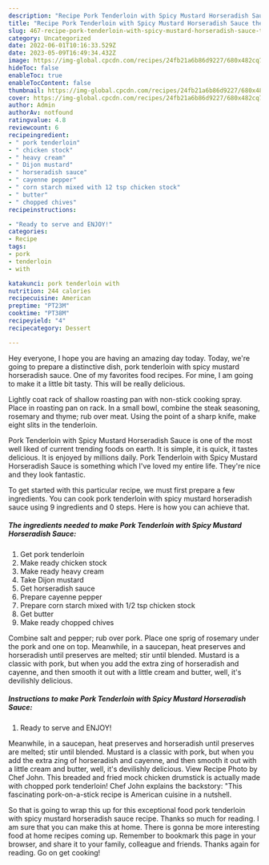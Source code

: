 ```yaml
---
description: "Recipe Pork Tenderloin with Spicy Mustard Horseradish Sauce the Very Delicious}"
title: "Recipe Pork Tenderloin with Spicy Mustard Horseradish Sauce the Very Delicious}"
slug: 467-recipe-pork-tenderloin-with-spicy-mustard-horseradish-sauce-the-very-delicious
category: Uncategorized
date: 2022-06-01T10:16:33.529Z
date: 2023-05-09T16:49:34.432Z
image: https://img-global.cpcdn.com/recipes/24fb21a6b86d9227/680x482cq70/pork-tenderloin-with-spicy-mustard-horseradish-sauce-recipe-main-photo.jpg
hideToc: false
enableToc: true
enableTocContent: false
thumbnail: https://img-global.cpcdn.com/recipes/24fb21a6b86d9227/680x482cq70/pork-tenderloin-with-spicy-mustard-horseradish-sauce-recipe-main-photo.jpg
cover: https://img-global.cpcdn.com/recipes/24fb21a6b86d9227/680x482cq70/pork-tenderloin-with-spicy-mustard-horseradish-sauce-recipe-main-photo.jpg
author: Admin
authorAv: notfound
ratingvalue: 4.8
reviewcount: 6
recipeingredient:
- " pork tenderloin"
- " chicken stock"
- " heavy cream"
- " Dijon mustard"
- " horseradish sauce"
- " cayenne pepper"
- " corn starch mixed with 12 tsp chicken stock"
- " butter"
- " chopped chives"
recipeinstructions:

- "Ready to serve and ENJOY!"
categories:
- Recipe
tags:
- pork
- tenderloin
- with

katakunci: pork tenderloin with 
nutrition: 244 calories
recipecuisine: American
preptime: "PT23M"
cooktime: "PT38M"
recipeyield: "4"
recipecategory: Dessert

---
```



Hey everyone, I hope you are having an amazing day today. Today, we're going to prepare a distinctive dish, pork tenderloin with spicy mustard horseradish sauce. One of my favorites food recipes. For mine, I am going to make it a little bit tasty. This will be really delicious.

Lightly coat rack of shallow roasting pan with non-stick cooking spray. Place in roasting pan on rack. In a small bowl, combine the steak seasoning, rosemary and thyme; rub over meat. Using the point of a sharp knife, make eight slits in the tenderloin.

Pork Tenderloin with Spicy Mustard Horseradish Sauce is one of the most well liked of current trending foods on earth. It is simple, it is quick, it tastes delicious. It is enjoyed by millions daily. Pork Tenderloin with Spicy Mustard Horseradish Sauce is something which I've loved my entire life. They're nice and they look fantastic.


To get started with this particular recipe, we must first prepare a few ingredients. You can cook pork tenderloin with spicy mustard horseradish sauce using 9 ingredients and 0 steps. Here is how you can achieve that.

<!--inarticleads1-->

##### The ingredients needed to make Pork Tenderloin with Spicy Mustard Horseradish Sauce:

1. Get  pork tenderloin
1. Make ready  chicken stock
1. Make ready  heavy cream
1. Take  Dijon mustard
1. Get  horseradish sauce
1. Prepare  cayenne pepper
1. Prepare  corn starch mixed with 1/2 tsp chicken stock
1. Get  butter
1. Make ready  chopped chives


Combine salt and pepper; rub over pork. Place one sprig of rosemary under the pork and one on top. Meanwhile, in a saucepan, heat preserves and horseradish until preserves are melted; stir until blended. Mustard is a classic with pork, but when you add the extra zing of horseradish and cayenne, and then smooth it out with a little cream and butter, well, it&#39;s devilishly delicious. 

<!--inarticleads2-->

##### Instructions to make Pork Tenderloin with Spicy Mustard Horseradish Sauce:


1. Ready to serve and ENJOY!

Meanwhile, in a saucepan, heat preserves and horseradish until preserves are melted; stir until blended. Mustard is a classic with pork, but when you add the extra zing of horseradish and cayenne, and then smooth it out with a little cream and butter, well, it&#39;s devilishly delicious. View Recipe Photo by Chef John. This breaded and fried mock chicken drumstick is actually made with chopped pork tenderloin! Chef John explains the backstory: &#34;This fascinating pork-on-a-stick recipe is American cuisine in a nutshell. 

So that is going to wrap this up for this exceptional food pork tenderloin with spicy mustard horseradish sauce recipe. Thanks so much for reading. I am sure that you can make this at home. There is gonna be more interesting food at home recipes coming up. Remember to bookmark this page in your browser, and share it to your family, colleague and friends. Thanks again for reading. Go on get cooking!
